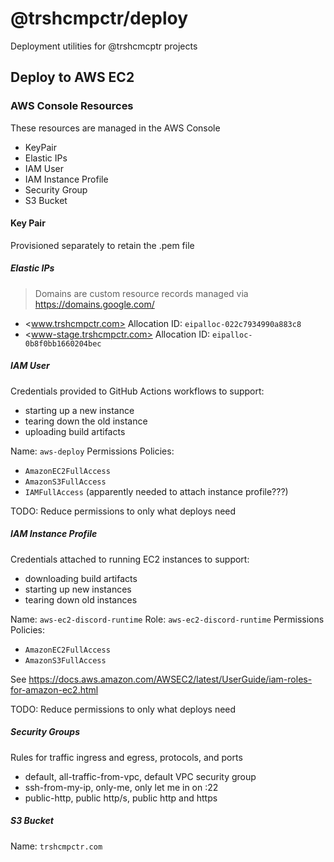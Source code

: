 # @trshcmpctr/deploy

Deployment utilities for @trshcmcptr projects

## Deploy to AWS EC2

### AWS Console Resources

These resources are managed in the AWS Console

* KeyPair
* Elastic IPs
* IAM User
* IAM Instance Profile
* Security Group
* S3 Bucket

#### Key Pair

Provisioned separately to retain the .pem file

##### Elastic IPs

> Domains are custom resource records managed via <https://domains.google.com/>

* <www.trshcmpctr.com>
Allocation ID: `eipalloc-022c7934990a883c8`
* <www-stage.trshcmpctr.com>
Allocation ID: `eipalloc-0b8f0bb1660204bec`

##### IAM User

Credentials provided to GitHub Actions workflows to support:

* starting up a new instance
* tearing down the old instance
* uploading build artifacts

Name: `aws-deploy`
Permissions Policies:

* `AmazonEC2FullAccess`
* `AmazonS3FullAccess`
* `IAMFullAccess` (apparently needed to attach instance profile???)

TODO: Reduce permissions to only what deploys need

##### IAM Instance Profile

Credentials attached to running EC2 instances to support:

* downloading build artifacts
* starting up new instances
* tearing down old instances

Name: `aws-ec2-discord-runtime`
Role: `aws-ec2-discord-runtime`
Permissions Policies:

* `AmazonEC2FullAccess`
* `AmazonS3FullAccess`

See <https://docs.aws.amazon.com/AWSEC2/latest/UserGuide/iam-roles-for-amazon-ec2.html>

TODO: Reduce permissions to only what deploys need

##### Security Groups

Rules for traffic ingress and egress, protocols, and ports

* default, all-traffic-from-vpc, default VPC security group
* ssh-from-my-ip, only-me, only let me in on :22
* public-http, public http/s, public http and https

##### S3 Bucket

Name: `trshcmpctr.com`

